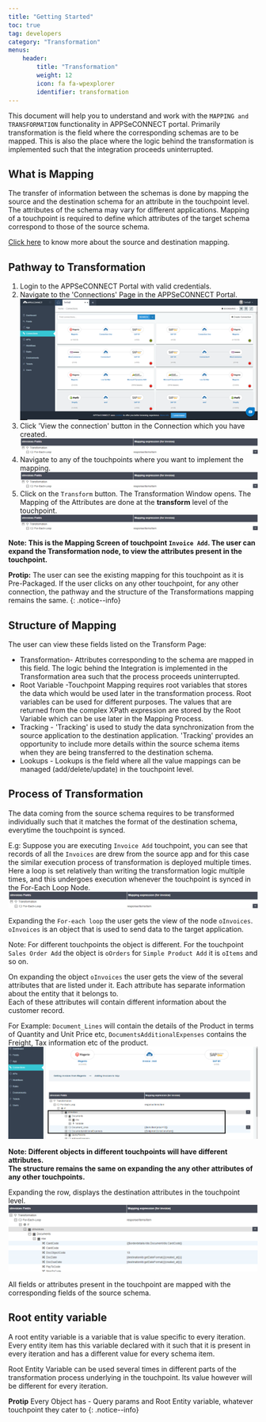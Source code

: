 ```yaml
---
title: "Getting Started"
toc: true
tag: developers
category: "Transformation"
menus: 
    header:
        title: "Transformation"
        weight: 12
        icon: fa fa-wpexplorer
        identifier: transformation
---
```

This document will help you to understand and work with the `MAPPING and TRANSFORMATION` functionality in APPSeCONNECT portal. 
Primarily transformation is the field where the corresponding schemas are to be mapped. 
This is also the place where the logic behind the transformation is implemented such that the integration proceeds uninterrupted.

## What is Mapping

The transfer of information between the schemas is done by mapping the source and the destination schema for an attribute 
in the touchpoint level. The attributes of the schema may vary for different applications. Mapping of a touchpoint is 
required to define which attributes of the target schema correspond to those of the source schema.

[Click here](/transformation/define-source-destination-transformation/) to know more about the source and destination mapping.


## Pathway to Transformation

1. Login to the APPSeCONNECT Portal with valid credentials.
2. Navigate to the 'Connections' Page in the APPSeCONNECT Portal.
![connectionpageview-transformation](/staticfiles/Transformation/media/connectionpageview-transformation.png)
3. Click 'View the connection' button in the Connection which you have created.
![process-of-transformation](/staticfiles/Transformation/media/process-of-transformation.png)
4. Navigate to any of the touchpoints where you want to implement the mapping.
![process-of-transformation](/staticfiles/Transformation/media/process-of-transformation.png)
5. Click on the `Transform` button. The Transformation Window opens. 
   The Mapping of the Attributes are done at the **transform** level of the touchpoint.
![process-of-transformation](/staticfiles/Transformation/media/process-of-transformation.png)

**Note: This is the Mapping Screen of touchpoint `Invoice Add`. 
The user can expand the Transformation node, to view the attributes present in the touchpoint.**

**Protip:** The user can see the existing mapping for this touchpoint as it is Pre-Packaged. If the user clicks on any other touchpoint,
for any other connection, the pathway and the structure of the Transformations mapping remains the same. 
{: .notice--info}

## Structure of Mapping

The user can view these fields listed on the Transform Page:
* Transformation- Attributes corresponding to the schema are mapped in this field. The logic behind the Integration is implemented in the Transformation area such that the process proceeds uninterrupted. 
* Root Variable -Touchpoint Mapping requires root variables that stores the data which would be used later in the transformation process. Root variables can be used for different purposes. 
  The values that are returned from the complex XPath expression are stored by the Root Variable which can be use later in the Mapping Process. 
* Tracking - 'Tracking' is used to study the data synchronization from the source application to the destination application. 'Tracking' provides an opportunity to include more details within the source schema 
  items when they are being transferred to the destination schema.
* Lookups - Lookups is the field where all the value mappings can be managed (add/delete/update) in the touchpoint level.

## Process of Transformation

The data coming from the source schema requires to be transformed individually such that it matches the format of the destination schema,
everytime the touchpoint is synced.

E.g: Suppose you are executing `Invoice Add` touchpoint, you can see that records of all the `Invoices` are 
drew from the source app and for this case the similar execution process of transformation is deployed multiple
 times. Here a loop is set relatively than writing the transformation logic multiple times, and this undergoes 
execution whenever the touchpoint is synced in the For-Each Loop Node.  
![process-of-transformation](/staticfiles/Transformation/media/process-of-transformation.png)

Expanding the `For-each loop` the user gets the view of the node `oInvoices`. `oInvoices` is an object that is used to send data to the target application. 

Note: For different touchpoints the object is different. For the touchpoint `Sales Order Add` the object is `oOrders` for `Simple Product Add` it is `oItems` and so on.

On expanding the object `oInvoices` the user gets the view of the several attributes that are listed under it. 
Each attribute has separate information about the entity that it belongs to.  
Each of these attributes will contain different information about the customer record. 

For Example: `Document_Lines` will contain the details of the Product in terms of Quantity and Unit Price etc, 
`DocumentsAdditionalExpenses` contains the Freight, Tax information etc of the product. 
![process-of-transformation2](/staticfiles/Transformation/media/process-of-transformation2.png)

**Note: Different objects in different touchpoints will have different attributes.  
The structure remains the same on expanding the any other attributes of any other touchpoints.**

Expanding the row, displays the destination attributes in the touchpoint level.
![process-of-transformation3](/staticfiles/Transformation/media/process-of-transformation3.png)

All fields or attributes present in the touchpoint are mapped with the corresponding fields of the source schema.

## Root entity variable

A root entity variable is a variable that is value specific to every iteration. 
Every entity item has this variable declared with it such that it is present in every iteration and has a different 
value for every schema item.

Root Entity Variable can be used several times in different parts of the transformation process underlying in the touchpoint. 
Its value however will be different for every iteration.

**Protip** Every Object has - Query params and Root Entity variable, whatever touchpoint they cater to
{: .notice--info}

